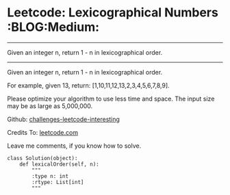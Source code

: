 # Leetcode: Lexicographical Numbers     :BLOG:Medium:


---

Given an integer n, return 1 - n in lexicographical order.  

---

Given an integer n, return 1 - n in lexicographical order.  

For example, given 13, return: [1,10,11,12,13,2,3,4,5,6,7,8,9].  

Please optimize your algorithm to use less time and space. The input size may be as large as 5,000,000.  

Github: [challenges-leetcode-interesting](https://github.com/DennyZhang/challenges-leetcode-interesting/tree/master/lexicographical-numbers)  

Credits To: [leetcode.com](https://leetcode.com/problems/lexicographical-numbers/description/)  

Leave me comments, if you know how to solve.  

    class Solution(object):
        def lexicalOrder(self, n):
            """
            :type n: int
            :rtype: List[int]
            """